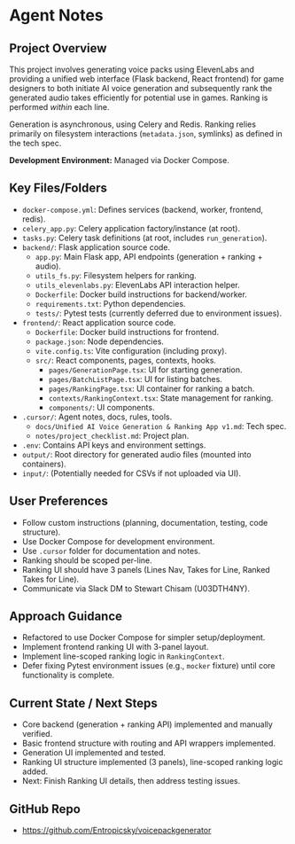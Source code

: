 # Agent Notes

## Project Overview

This project involves generating voice packs using ElevenLabs and providing a unified web interface (Flask backend, React frontend) for game designers to both initiate AI voice generation and subsequently rank the generated audio takes efficiently for potential use in games. Ranking is performed *within* each line.

Generation is asynchronous, using Celery and Redis.
Ranking relies primarily on filesystem interactions (`metadata.json`, symlinks) as defined in the tech spec.

**Development Environment:** Managed via Docker Compose.

## Key Files/Folders

- `docker-compose.yml`: Defines services (backend, worker, frontend, redis).
- `celery_app.py`: Celery application factory/instance (at root).
- `tasks.py`: Celery task definitions (at root, includes `run_generation`).
- `backend/`: Flask application source code.
  - `app.py`: Main Flask app, API endpoints (generation + ranking + audio).
  - `utils_fs.py`: Filesystem helpers for ranking.
  - `utils_elevenlabs.py`: ElevenLabs API interaction helper.
  - `Dockerfile`: Docker build instructions for backend/worker.
  - `requirements.txt`: Python dependencies.
  - `tests/`: Pytest tests (currently deferred due to environment issues).
- `frontend/`: React application source code.
  - `Dockerfile`: Docker build instructions for frontend.
  - `package.json`: Node dependencies.
  - `vite.config.ts`: Vite configuration (including proxy).
  - `src/`: React components, pages, contexts, hooks.
      - `pages/GenerationPage.tsx`: UI for starting generation.
      - `pages/BatchListPage.tsx`: UI for listing batches.
      - `pages/RankingPage.tsx`: UI container for ranking a batch.
      - `contexts/RankingContext.tsx`: State management for ranking.
      - `components/`: UI components.
- `.cursor/`: Agent notes, docs, rules, tools.
  - `docs/Unified AI Voice Generation & Ranking App v1.md`: Tech spec.
  - `notes/project_checklist.md`: Project plan.
- `.env`: Contains API keys and environment settings.
- `output/`: Root directory for generated audio files (mounted into containers).
- `input/`: (Potentially needed for CSVs if not uploaded via UI).

## User Preferences

- Follow custom instructions (planning, documentation, testing, code structure).
- Use Docker Compose for development environment.
- Use `.cursor` folder for documentation and notes.
- Ranking should be scoped per-line.
- Ranking UI should have 3 panels (Lines Nav, Takes for Line, Ranked Takes for Line).
- Communicate via Slack DM to Stewart Chisam (U03DTH4NY).

## Approach Guidance

- Refactored to use Docker Compose for simpler setup/deployment.
- Implement frontend ranking UI with 3-panel layout.
- Implement line-scoped ranking logic in `RankingContext`.
- Defer fixing Pytest environment issues (e.g., `mocker` fixture) until core functionality is complete.

## Current State / Next Steps

- Core backend (generation + ranking API) implemented and manually verified.
- Basic frontend structure with routing and API wrappers implemented.
- Generation UI implemented and tested.
- Ranking UI structure implemented (3 panels), line-scoped ranking logic added.
- Next: Finish Ranking UI details, then address testing issues.

## GitHub Repo

- https://github.com/Entropicsky/voicepackgenerator 